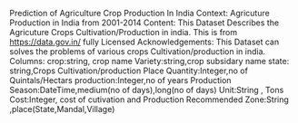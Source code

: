 Prediction of Agriculture Crop Production In India
Context:
Agricuture Production in India from 2001-2014
Content:
This Dataset Describes the Agricuture Crops Cultivation/Production in india. This is from https://data.gov.in/ fully Licensed
Acknowledgements:
This Dataset can solves the problems of various crops Cultivation/production in india.
Columns:
crop:string, crop name
Variety:string,crop subsidary name
state: string,Crops Cultivation/production Place
Quantity:Integer,no of Quintals/Hectars
production:Integer,no of years Production
Season:DateTime,medium(no of days),long(no of days)
Unit:String , Tons
Cost:Integer, cost of cutivation and Production
Recommended Zone:String ,place(State,Mandal,Village)
